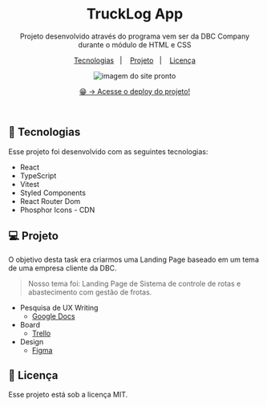 <h1 align="center">TruckLog App</h1>

<p align="center">
Projeto desenvolvido através do programa vem ser da DBC Company durante o módulo de HTML e CSS<br/>
</p>

<p align="center">
  <a href="#-tecnologias">Tecnologias</a>&nbsp;&nbsp;&nbsp;|&nbsp;&nbsp;&nbsp;
  <a href="#-projeto">Projeto</a>&nbsp;&nbsp;&nbsp;|&nbsp;&nbsp;&nbsp;
  <a href="#-licença">Licença</a>
</p>

<p align="center">
  <img alt="imagem do site pronto" src="https://raw.githubusercontent.com/limaluan/trucklog/old-main/assets/full-website-photo.png">
</p>

<p align="center">
  <a href="https://trucklog.vercel.app/" target="_blank">😁 -> Acesse o deploy do projeto!</a>
</p>

<br>

## 🚀 Tecnologias

Esse projeto foi desenvolvido com as seguintes tecnologias:

- React
- TypeScript
- Vitest
- Styled Components
- React Router Dom
- Phosphor Icons - CDN

## 💻 Projeto

O objetivo desta task era criarmos uma Landing Page baseado em um tema de uma empresa cliente da DBC.

> Nosso tema foi: Landing Page de Sistema de controle de rotas e abastecimento com gestão de frotas.

- Pesquisa de UX Writing
  - [Google Docs](https://docs.google.com/document/d/1ontmQ_qB8j491NnT3CsPw-lCrYg9HHDQ6SQwGpKq87M/edit)
- Board
  - [Trello](https://trello.com/invite/b/GgHQludT/ATTI31cc9fe907da6ac40fec6ff4af4f0437278ADC48/truckgo)
- Design
  - [Figma](https://www.figma.com/file/FwkYMhKGb1aMaJJGCuktUZ/TruckLog---App?node-id=0%3A1&t=YdRgavpASouSpN8x-1)

## 🔘 Licença

Esse projeto está sob a licença MIT.
